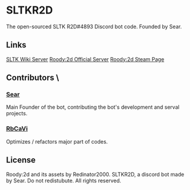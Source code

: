 # SLTKR2D
The open-sourced SLTK R2D#4893 Discord bot code.
Founded by Sear.
## Links
[SLTK Wiki Server](https://discord.gg/cDAUYrtjzV)
[Roody:2d Official Server](https://discord.gg/gbEkBNt)
[Roody:2d Steam Page](https://store.steampowered.com/app/2345220/Roody2d)

## Contributors \
### [Sear](https://github.com/Sear-0887) 
Main Founder of the bot, contributing the bot's development and serval projects.
### [RbCaVi](https://github.com/RbCaVi) 
Optimizes / refactors major part of codes. 


## License
Roody:2d and its assets by Redinator2000.
SLTKR2D, a discord bot made by Sear. Do not redistubute.
All rights reserved.
